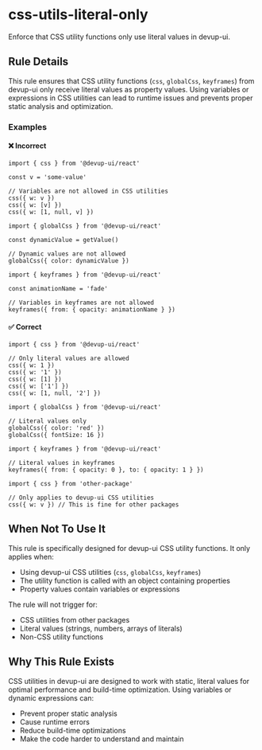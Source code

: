 # css-utils-literal-only

Enforce that CSS utility functions only use literal values in devup-ui.

## Rule Details

This rule ensures that CSS utility functions (`css`, `globalCss`, `keyframes`) from devup-ui only receive literal values as property values. Using variables or expressions in CSS utilities can lead to runtime issues and prevents proper static analysis and optimization.

### Examples

#### ❌ Incorrect

```tsx
import { css } from '@devup-ui/react'

const v = 'some-value'

// Variables are not allowed in CSS utilities
css({ w: v })
css({ w: [v] })
css({ w: [1, null, v] })
```

```tsx
import { globalCss } from '@devup-ui/react'

const dynamicValue = getValue()

// Dynamic values are not allowed
globalCss({ color: dynamicValue })
```

```tsx
import { keyframes } from '@devup-ui/react'

const animationName = 'fade'

// Variables in keyframes are not allowed
keyframes({ from: { opacity: animationName } })
```

#### ✅ Correct

```tsx
import { css } from '@devup-ui/react'

// Only literal values are allowed
css({ w: 1 })
css({ w: '1' })
css({ w: [1] })
css({ w: ['1'] })
css({ w: [1, null, '2'] })
```

```tsx
import { globalCss } from '@devup-ui/react'

// Literal values only
globalCss({ color: 'red' })
globalCss({ fontSize: 16 })
```

```tsx
import { keyframes } from '@devup-ui/react'

// Literal values in keyframes
keyframes({ from: { opacity: 0 }, to: { opacity: 1 } })
```

```tsx
import { css } from 'other-package'

// Only applies to devup-ui CSS utilities
css({ w: v }) // This is fine for other packages
```

## When Not To Use It

This rule is specifically designed for devup-ui CSS utility functions. It only applies when:

- Using devup-ui CSS utilities (`css`, `globalCss`, `keyframes`)
- The utility function is called with an object containing properties
- Property values contain variables or expressions

The rule will not trigger for:

- CSS utilities from other packages
- Literal values (strings, numbers, arrays of literals)
- Non-CSS utility functions

## Why This Rule Exists

CSS utilities in devup-ui are designed to work with static, literal values for optimal performance and build-time optimization. Using variables or dynamic expressions can:

- Prevent proper static analysis
- Cause runtime errors
- Reduce build-time optimizations
- Make the code harder to understand and maintain
